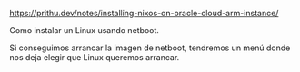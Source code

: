 https://prithu.dev/notes/installing-nixos-on-oracle-cloud-arm-instance/

Como instalar un Linux usando netboot.

Si conseguimos arrancar la imagen de netboot, tendremos un menú donde nos deja elegir que Linux queremos arrancar.
